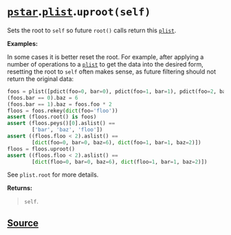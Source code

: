 # [`pstar`](./pstar.md).[`plist`](./pstar_plist.md).`uproot(self)`

Sets the root to `self` so future `root()` calls return this [`plist`](./pstar_plist.md).

**Examples:**

In some cases it is better reset the root. For example, after applying
a number of operations to a [`plist`](./pstar_plist.md) to get the data into the desired form,
resetting the root to `self` often makes sense, as future filtering
should not return the original data:
```python
foos = plist([pdict(foo=0, bar=0), pdict(foo=1, bar=1), pdict(foo=2, bar=0)])
(foos.bar == 0).baz = 6
(foos.bar == 1).baz = foos.foo * 2
floos = foos.rekey(dict(foo='floo'))
assert (floos.root() is foos)
assert (floos.peys()[0].aslist() ==
        ['bar', 'baz', 'floo'])
assert ((floos.floo < 2).aslist() ==
        [dict(foo=0, bar=0, baz=6), dict(foo=1, bar=1, baz=2)])
floos = floos.uproot()
assert ((floos.floo < 2).aslist() ==
        [dict(floo=0, bar=0, baz=6), dict(floo=1, bar=1, baz=2)])
```

See `plist.root` for more details.

**Returns:**

>    `self`.



## [Source](../pstar/pstar.py#L3219-L3250)